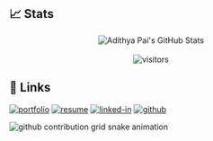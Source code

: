 

## 📈 Stats

<div align="center">
<img src="https://github-readme-stats.vercel.app/api?username=adithyapaib&show_icons=true&hide_border=false" alt="Adithya Pai's GitHub Stats">
</div>

<div align="center">
  <br>
<img src="https://visitor-badge.laobi.icu/badge?page_id=adithyapaib.adithyapaib" alt="visitors">
</div>

## 🔗 Links

[![portfolio](https://img.shields.io/badge/Portfolio-007AFF?style=for-the-badge&logo=Google-chrome&logoColor=white)](https://adithyapai.com/)
[![resume](https://img.shields.io/badge/Resume-4285F4?style=for-the-badge&logo=read-the-docs&logoColor=white)](https://resume.adithyapai.com)
[![linked-in](https://img.shields.io/badge/Linked_In-0077B5?style=for-the-badge&logo=LinkedIn&logoColor=white)](https://www.linkedin.com/in/adithyapaib)
[![github](https://img.shields.io/badge/GitHub-000000?style=for-the-badge&logo=GitHub&logoColor=white)](https://github.com/adithyapaib)


![github contribution grid snake animation](https://raw.githubusercontent.com/adithyapaib/adithyapaib/master/download.svg)

